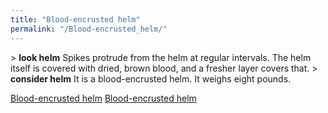 ```yaml
---
title: "Blood-encrusted helm"
permalink: "/Blood-encrusted_helm/"
---
```


\> **look helm**
Spikes protrude from the helm at regular intervals. The helm itself is
covered with dried, brown blood, and a fresher layer covers that.
\> **consider helm**
It is a blood-encrusted helm.
It weighs eight pounds.

[Blood-encrusted helm](Category:_Metal_equipment "wikilink")
[Blood-encrusted helm](Category:_Head_items "wikilink")